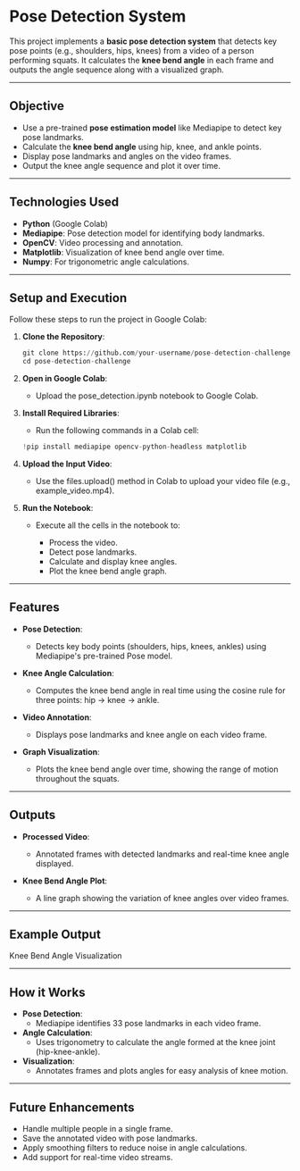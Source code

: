 # **Pose Detection System**

This project implements a **basic pose detection system** that detects key pose points (e.g., shoulders, hips, knees) from a video of a person performing squats. It calculates the **knee bend angle** in each frame and outputs the angle sequence along with a visualized graph.

---

## **Objective**
- Use a pre-trained **pose estimation model** like Mediapipe to detect key pose landmarks.
- Calculate the **knee bend angle** using hip, knee, and ankle points.
- Display pose landmarks and angles on the video frames.
- Output the knee angle sequence and plot it over time.

---

## **Technologies Used**
- **Python** (Google Colab)
- **Mediapipe**: Pose detection model for identifying body landmarks.
- **OpenCV**: Video processing and annotation.
- **Matplotlib**: Visualization of knee bend angle over time.
- **Numpy**: For trigonometric angle calculations.

---

## **Setup and Execution**

Follow these steps to run the project in Google Colab:

1. **Clone the Repository**:
   ```python
   git clone https://github.com/your-username/pose-detection-challenge.git
   cd pose-detection-challenge
   ```

2. **Open in Google Colab**:
   - Upload the pose_detection.ipynb notebook to Google Colab.

3. **Install Required Libraries**:
   - Run the following commands in a Colab cell:
     
    ```python
    !pip install mediapipe opencv-python-headless matplotlib
    ```
    
4. **Upload the Input Video**:
   - Use the files.upload() method in Colab to upload your video file (e.g., example_video.mp4).
  
5. **Run the Notebook**:
   - Execute all the cells in the notebook to:
  
     - Process the video.
     - Detect pose landmarks.
     - Calculate and display knee angles.
     - Plot the knee bend angle graph.

---

## **Features**

- **Pose Detection**:
   - Detects key body points (shoulders, hips, knees, ankles) using Mediapipe's pre-trained Pose model.

- **Knee Angle Calculation**:
   - Computes the knee bend angle in real time using the cosine rule for three points: hip → knee → ankle.

- **Video Annotation**:
   - Displays pose landmarks and knee angle on each video frame.

- **Graph Visualization**:
   - Plots the knee bend angle over time, showing the range of motion throughout the squats.

---
  
## **Outputs**

- **Processed Video**:
   - Annotated frames with detected landmarks and real-time knee angle displayed.

- **Knee Bend Angle Plot**:
   - A line graph showing the variation of knee angles over video frames.

---

## **Example Output**
Knee Bend Angle Visualization

---

## **How it Works**
- **Pose Detection**:
   - Mediapipe identifies 33 pose landmarks in each video frame.
- **Angle Calculation**:
   - Uses trigonometry to calculate the angle formed at the knee joint (hip-knee-ankle).
- **Visualization**:
   - Annotates frames and plots angles for easy analysis of knee motion.

---

## **Future Enhancements**
- Handle multiple people in a single frame.
- Save the annotated video with pose landmarks.
- Apply smoothing filters to reduce noise in angle calculations.
- Add support for real-time video streams.
